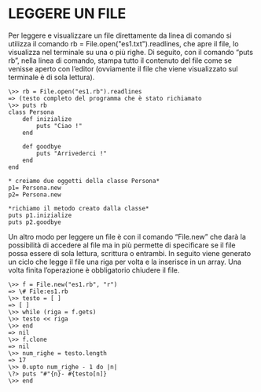 ﻿# LEGGERE UN FILE         
      
Per leggere e visualizzare un file direttamente da linea di comando 
si utilizza il comando rb = File.open("es1.txt").readlines, che 
apre il file, lo visualizza nel terminale su una o più righe.
Di seguito, con il comando “puts rb”, nella linea di comando, 
stampa  tutto il contenuto del file come se venisse aperto con
l’editor (ovviamente il file che viene visualizzato sul terminale 
è di sola lettura).        
       
	\>> rb = File.open("es1.rb").readlines       
	=> (testo completo del programma che è stato richiamato				
	\>> puts rb     				
	class Persona      
		def inizialize       
			puts "Ciao !"        
		end       
         
		def goodbye      
			puts "Arrivederci !"       
		end         
	end         
       
	* creiamo due oggetti della classe Persona*      
    p1= Persona.new     
    p2= Persona.new      
     	
	*richiamo il metodo creato dalla classe*
	puts p1.inizialize      
	puts p2.goodbye      
        
Un altro modo per leggere un file è con il comando “File.new” che 
darà  la possibilità di accedere al file ma in più permette di
specificare se il file possa essere di sola lettura, scrittura 
o entrambi. In seguito viene generato un ciclo che legge il file
una riga per volta e la inserisce in un array. Una volta finita
l’operazione è obbligatorio chiudere il file.      
       
	\>> f = File.new("es1.rb", "r")     
	=> \# File:es1.rb    
	\>> testo = [ ]     
	=> [ ]    
	\>> while (riga = f.gets)     
	\>> testo << riga     
	\>> end    
	=> nil    
	\>> f.clone    
	=> nil     
	\>> num_righe = testo.length    
	=> 17     
	\>> 0.upto num_righe - 1 do |n|    
	\?> puts "#"{n}- #{testo[n]}     
	\>> end    
